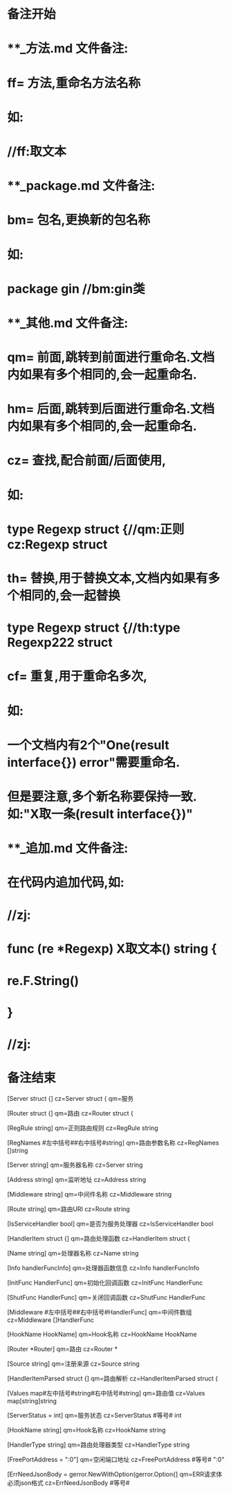 # 备注开始
# **_方法.md 文件备注:
# ff= 方法,重命名方法名称
# 如:
# //ff:取文本

# **_package.md 文件备注:
# bm= 包名,更换新的包名称 
# 如: 
# package gin //bm:gin类

# **_其他.md 文件备注:
# qm= 前面,跳转到前面进行重命名.文档内如果有多个相同的,会一起重命名.
# hm= 后面,跳转到后面进行重命名.文档内如果有多个相同的,会一起重命名.
# cz= 查找,配合前面/后面使用,
# 如:
# type Regexp struct {//qm:正则 cz:Regexp struct
#
# th= 替换,用于替换文本,文档内如果有多个相同的,会一起替换
# type Regexp struct {//th:type Regexp222 struct
#
# cf= 重复,用于重命名多次,
# 如: 
# 一个文档内有2个"One(result interface{}) error"需要重命名.
# 但是要注意,多个新名称要保持一致. 如:"X取一条(result interface{})"

# **_追加.md 文件备注:
# 在代码内追加代码,如:
# //zj:
# func (re *Regexp) X取文本() string { 
#    re.F.String()
# }
# //zj:
# 备注结束

[Server struct {]
cz=Server struct {
qm=服务

[Router struct {]
qm=路由
cz=Router struct {

[RegRule  string]
qm=正则路由规则
cz=RegRule string

[RegNames #左中括号##右中括号#string]
qm=路由参数名称
cz=RegNames []string

[Server           string]
qm=服务器名称
cz=Server string

[Address          string]
qm=监听地址
cz=Address string

[Middleware       string]
qm=中间件名称
cz=Middleware string

[Route            string]
qm=路由URI
cz=Route string

[IsServiceHandler bool]
qm=是否为服务处理器
cz=IsServiceHandler bool

[HandlerItem struct {]
qm=路由处理函数
cz=HandlerItem struct {

[Name       string]
qm=处理器名称
cz=Name string

[Info       handlerFuncInfo]
qm=处理器函数信息
cz=Info handlerFuncInfo

[InitFunc   HandlerFunc]
qm=初始化回调函数
cz=InitFunc HandlerFunc

[ShutFunc   HandlerFunc]
qm=关闭回调函数
cz=ShutFunc HandlerFunc

[Middleware #左中括号##右中括号#HandlerFunc]
qm=中间件数组
cz=Middleware []HandlerFunc

[HookName   HookName]
qm=Hook名称
cz=HookName HookName

[Router     *Router]
qm=路由
cz=Router *

[Source     string]
qm=注册来源
cz=Source string

[HandlerItemParsed struct {]
qm=路由解析
cz=HandlerItemParsed struct {

[Values  map#左中括号#string#右中括号#string]
qm=路由值
cz=Values map[string]string

[ServerStatus = int]
qm=服务状态
cz=ServerStatus #等号# int

[HookName string]
qm=Hook名称
cz=HookName string

[HandlerType string]
qm=路由处理器类型
cz=HandlerType string

[FreePortAddress = ":0"]
qm=空闲端口地址
cz=FreePortAddress #等号# ":0"

[ErrNeedJsonBody = gerror.NewWithOption(gerror.Option{]
qm=ERR请求体必须json格式
cz=ErrNeedJsonBody #等号#
